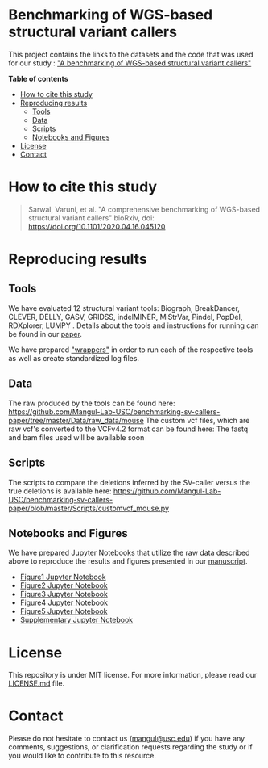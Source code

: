 # Benchmarking of WGS-based structural variant callers


This project contains the links to the datasets and the code that was used for our study : ["A benchmarking of WGS-based structural variant callers"](https://www.biorxiv.org/content/10.1101/2020.04.16.045120v1)

**Table of contents**

* [How to cite this study](#how-to-cite-this-study)
* [Reproducing results](#reproducing-results)
  * [Tools](#tools)
  * [Data](#data)
  * [Scripts](#scripts)
  * [Notebooks and Figures](#notebooks-and-figures)
* [License](#license)
* [Contact](#contact)


# How to cite this study

> Sarwal, Varuni, et al. "A comprehensive benchmarking of WGS-based structural variant callers" bioRxiv, doi: https://doi.org/10.1101/2020.04.16.045120


# Reproducing results

## Tools

We have evaluated 12 structural variant tools: Biograph, BreakDancer, CLEVER, DELLY, GASV, GRIDSS, indelMINER, MiStrVar, Pindel, PopDel, RDXplorer, LUMPY . Details about the tools and instructions for running can be found in our [paper](https://www.biorxiv.org/content/10.1101/2020.04.16.045120v1).

We have prepared ["wrappers"](https://github.com/Mangul-Lab-USC/benchmarking-sv-callers-paper/tree/master/Scripts/wrappers) in order to run each of the respective tools as well as create standardized log files.


## Data

The raw produced by the tools can be found here: https://github.com/Mangul-Lab-USC/benchmarking-sv-callers-paper/tree/master/Data/raw_data/mouse
The custom vcf files, which are raw vcf's converted to the VCFv4.2 format can be found here:
The fastq and bam files used will be available soon

## Scripts

The scripts to compare the deletions inferred by the SV-caller versus the true deletions is available here: https://github.com/Mangul-Lab-USC/benchmarking-sv-callers-paper/blob/master/Scripts/customvcf_mouse.py

## Notebooks and Figures

We have prepared Jupyter Notebooks that utilize the raw data described above to reproduce the results and figures presented in our [manuscript](https://www.biorxiv.org/content/10.1101/2020.04.16.045120v1).

* [Figure1 Jupyter Notebook](https://github.com/Mangul-Lab-USC/benchmarking-sv-callers-paper/blob/master/Notebooks/Figure1.ipynb)
* [Figure2 Jupyter Notebook](https://github.com/Mangul-Lab-USC/benchmarking-sv-callers-paper/blob/master/Notebooks/Figure2.ipynb)
* [Figure3 Jupyter Notebook](https://github.com/Mangul-Lab-USC/benchmarking-sv-callers-paper/blob/master/Notebooks/Figure3.ipynb)
* [Figure4 Jupyter Notebook](https://github.com/Mangul-Lab-USC/benchmarking-sv-callers-paper/blob/master/Notebooks/Figure4.ipynb)
* [Figure5 Jupyter Notebook](https://github.com/Mangul-Lab-USC/benchmarking-sv-callers-paper/blob/master/Notebooks/Figure5.ipynb)
* [Supplementary Jupyter Notebook](https://github.com/Mangul-Lab-USC/benchmarking-sv-callers-paper/blob/master/Notebooks/Supplementary%20Figures%20Mouse.ipynb)

# License

This repository is under MIT license. For more information, please read our [LICENSE.md](./LICENSE.md) file.


# Contact

Please do not hesitate to contact us (mangul@usc.edu) if you have any comments, suggestions, or clarification requests regarding the study or if you would like to contribute to this resource.


